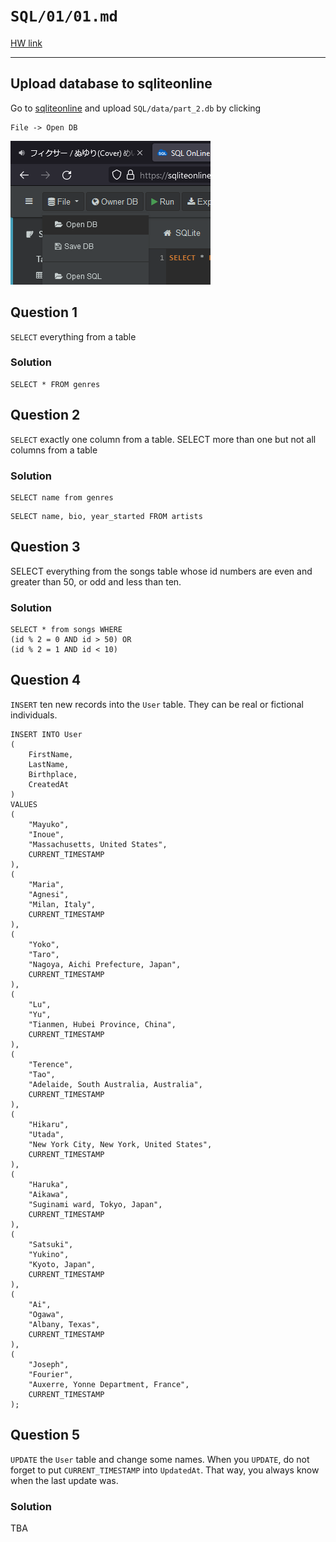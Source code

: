 # `SQL/01/01.md`

[HW link](https://titus.techtalentsouth.com/mod/assign/view.php?id=56523)

---

## Upload database to sqliteonline

Go to [sqliteonline](https://sqliteonline.com/) and upload `SQL/data/part_2.db` by clicking

```
File -> Open DB
```

![](../images/01/01.png)

## Question 1

`SELECT` everything from a table

### Solution

```
SELECT * FROM genres
```

## Question 2

`SELECT` exactly one column from a table. SELECT more than one but not all columns from a table

### Solution

```
SELECT name from genres
```

```
SELECT name, bio, year_started FROM artists
```

## Question 3

SELECT everything from the songs table whose id numbers are even and greater than 50, or odd and less than ten.

### Solution

```
SELECT * from songs WHERE
(id % 2 = 0 AND id > 50) OR
(id % 2 = 1 AND id < 10)
```

## Question 4

`INSERT` ten new records into the `User` table. They can be real or fictional individuals.

```
INSERT INTO User
(
	FirstName,
  	LastName,
  	Birthplace,
  	CreatedAt
)
VALUES
(
	"Mayuko",
  	"Inoue",
  	"Massachusetts, United States",
  	CURRENT_TIMESTAMP
),
(
	"Maria",
  	"Agnesi",
  	"Milan, Italy",
  	CURRENT_TIMESTAMP
),
(
	"Yoko",
  	"Taro",
  	"Nagoya, Aichi Prefecture, Japan",
  	CURRENT_TIMESTAMP
),
(
	"Lu",
  	"Yu",
  	"Tianmen, Hubei Province, China",
  	CURRENT_TIMESTAMP
),
(
	"Terence",
  	"Tao",
  	"Adelaide, South Australia, Australia",
  	CURRENT_TIMESTAMP
),
(
	"Hikaru",
  	"Utada",
  	"New York City, New York, United States",
  	CURRENT_TIMESTAMP
),
(
	"Haruka",
  	"Aikawa",
  	"Suginami ward, Tokyo, Japan",
  	CURRENT_TIMESTAMP
),
(
	"Satsuki",
  	"Yukino",
  	"Kyoto, Japan",
  	CURRENT_TIMESTAMP
),
(
	"Ai",
  	"Ogawa",
  	"Albany, Texas",
  	CURRENT_TIMESTAMP
),
(
	"Joseph",
  	"Fourier",
  	"Auxerre, Yonne Department, France",
  	CURRENT_TIMESTAMP
);
```

## Question 5

`UPDATE` the `User` table and change some names. When you `UPDATE`, do not forget to put `CURRENT_TIMESTAMP` into `UpdatedAt`. That way, you always know when the last update was.

### Solution

TBA
